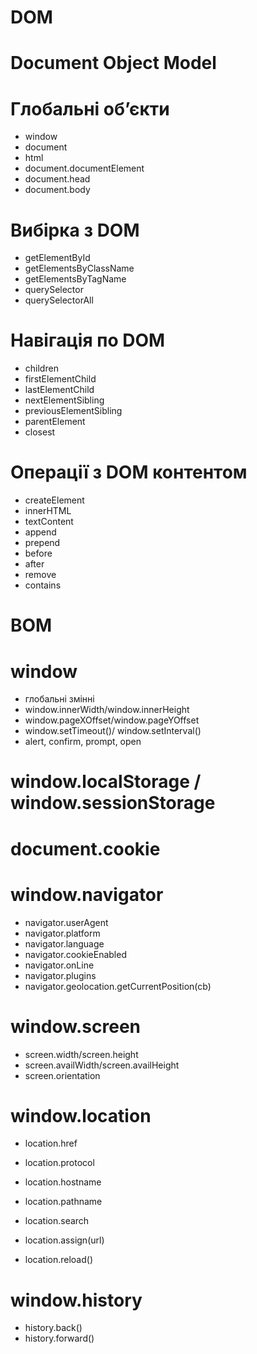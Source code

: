 # DOM
# Document Object Model

# Глобальні обʼєкти
- window
- document
- html
- document.documentElement
- document.head
- document.body

# Вибірка з DOM
- getElementById
- getElementsByClassName
- getElementsByTagName
- querySelector
- querySelectorAll

# Навігація по DOM
- children
- firstElementChild
- lastElementChild
- nextElementSibling
- previousElementSibling
- parentElement
- closest

# Операції з DOM контентом
- createElement
- innerHTML
- textContent
- append
- prepend
- before
- after
- remove
- contains

# BOM

<!-- Browser Object Model -->

# window

-   глобальні змінні
-   window.innerWidth/window.innerHeight
-   window.pageXOffset/window.pageYOffset
-   window.setTimeout()/ window.setInterval()
-   alert, confirm, prompt, open

# window.localStorage / window.sessionStorage

# document.cookie

# window.navigator

-   navigator.userAgent
-   navigator.platform
-   navigator.language
-   navigator.cookieEnabled
-   navigator.onLine
-   navigator.plugins
-   navigator.geolocation.getCurrentPosition(cb)

# window.screen

-   screen.width/screen.height
-   screen.availWidth/screen.availHeight
-   screen.orientation

# window.location

-   location.href
-   location.protocol
-   location.hostname
-   location.pathname
-   location.search

-   location.assign(url)
-   location.reload()

# window.history

-   history.back()
-   history.forward()

